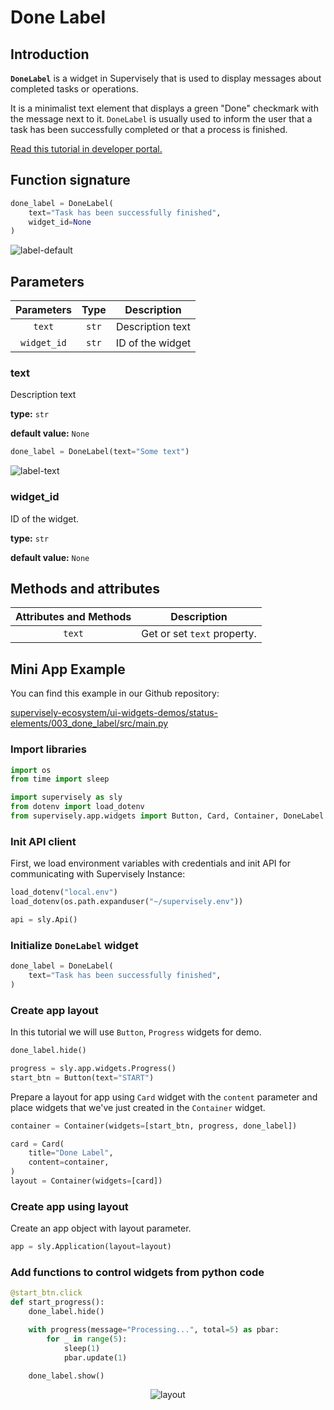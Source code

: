 # Done Label

## Introduction

**`DoneLabel`** is a widget in Supervisely that is used to display messages about completed tasks or operations. 

It is a minimalist text element that displays a green "Done" checkmark with the message next to it. `DoneLabel` is usually used to inform the user that a task has been successfully completed or that a process is finished.

[Read this tutorial in developer portal.](https://developer.supervisely.com/app-development/widgets/status-elements/donelabel)

## Function signature

```python
done_label = DoneLabel(
    text="Task has been successfully finished",
    widget_id=None
)
```

![label-default](https://user-images.githubusercontent.com/79905215/218078545-53840478-4f2d-4b74-a4c7-2838efba93b9.png)

## Parameters

| Parameters | Type |        Description         |
| :--------: | :--: | :------------------------: |
|    `text`    | `str`  | Description text |
| `widget_id`  | `str`  |      ID of the widget      |

### text

Description text

**type:** `str`

**default value:** `None`

```python
done_label = DoneLabel(text="Some text")
```

![label-text](https://user-images.githubusercontent.com/79905215/218078983-94449c90-3436-4da8-8107-cbdc29c416c0.png)

### widget_id

ID of the widget.

**type:** `str`

**default value:** `None`

## Methods and attributes

| Attributes and Methods | Description                 |
| :--------------------: | --------------------------- |
|         `text`         | Get or set `text` property. |

## Mini App Example

You can find this example in our Github repository:

[supervisely-ecosystem/ui-widgets-demos/status-elements/003_done_label/src/main.py](<https://github.com/supervisely-ecosystem/ui-widgets-demos/blob/master/status elements/003_done_label/src/main.py>)

### Import libraries

```python
import os
from time import sleep

import supervisely as sly
from dotenv import load_dotenv
from supervisely.app.widgets import Button, Card, Container, DoneLabel
```

### Init API client

First, we load environment variables with credentials and init API for communicating with Supervisely Instance:

```python
load_dotenv("local.env")
load_dotenv(os.path.expanduser("~/supervisely.env"))

api = sly.Api()
```

### Initialize `DoneLabel` widget

```python
done_label = DoneLabel(
    text="Task has been successfully finished",
)
```

### Create app layout

In this tutorial we will use `Button`, `Progress` widgets for demo.

```python
done_label.hide()

progress = sly.app.widgets.Progress()
start_btn = Button(text="START")
```

Prepare a layout for app using `Card` widget with the `content` parameter and place widgets that we've just created in the `Container` widget.

```python
container = Container(widgets=[start_btn, progress, done_label])

card = Card(
    title="Done Label",
    content=container,
)
layout = Container(widgets=[card])
```

### Create app using layout

Create an app object with layout parameter.

```python
app = sly.Application(layout=layout)
```

### Add functions to control widgets from python code

```python
@start_btn.click
def start_progress():
    done_label.hide()

    with progress(message="Processing...", total=5) as pbar:
        for _ in range(5):
            sleep(1)
            pbar.update(1)

    done_label.show()
```

<p align="center">
  <img src="https://user-images.githubusercontent.com/79905215/218423940-5b178198-06e2-4d4e-8d99-1154f5c3889b.gif" alt="layout" />
</p>